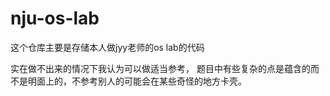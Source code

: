 # nju-os-lab

这个仓库主要是存储本人做jyy老师的os lab的代码

实在做不出来的情况下我认为可以做适当参考， 题目中有些复杂的点是蕴含的而不是明面上的，不参考别人的可能会在某些奇怪的地方卡壳。


